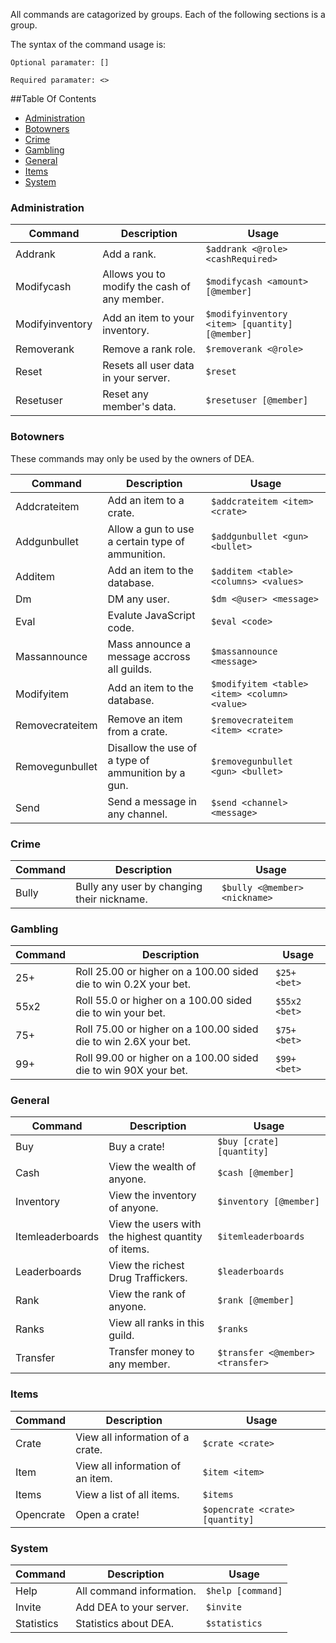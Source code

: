 All commands are catagorized by groups. Each of the following sections is a group.

The syntax of the command usage is:

`Optional paramater: []`

`Required paramater: <>`

##Table Of Contents
- [Administration](#administration)
- [Botowners](#botowners)
- [Crime](#crime)
- [Gambling](#gambling)
- [General](#general)
- [Items](#items)
- [System](#system)

### Administration
Command | Description | Usage
---------------- | -------------- | -------
Addrank|Add a rank.|`$addrank <@role> <cashRequired>`
Modifycash|Allows you to modify the cash of any member.|`$modifycash <amount> [@member]`
Modifyinventory|Add an item to your inventory.|`$modifyinventory <item> [quantity] [@member]`
Removerank|Remove a rank role.|`$removerank <@role>`
Reset|Resets all user data in your server.|`$reset`
Resetuser|Reset any member's data.|`$resetuser [@member]`

### Botowners

These commands may only be used by the owners of DEA.

Command | Description | Usage
---------------- | -------------- | -------
Addcrateitem|Add an item to a crate.|`$addcrateitem <item> <crate>`
Addgunbullet|Allow a gun to use a certain type of ammunition.|`$addgunbullet <gun> <bullet>`
Additem|Add an item to the database.|`$additem <table> <columns> <values>`
Dm|DM any user.|`$dm <@user> <message>`
Eval|Evalute JavaScript code.|`$eval <code>`
Massannounce|Mass announce a message accross all guilds.|`$massannounce <message>`
Modifyitem|Add an item to the database.|`$modifyitem <table> <item> <column> <value>`
Removecrateitem|Remove an item from a crate.|`$removecrateitem <item> <crate>`
Removegunbullet|Disallow the use of a type of ammunition by a gun.|`$removegunbullet <gun> <bullet>`
Send|Send a message in any channel.|`$send <channel> <message>`

### Crime
Command | Description | Usage
---------------- | -------------- | -------
Bully|Bully any user by changing their nickname.|`$bully <@member> <nickname>`

### Gambling
Command | Description | Usage
---------------- | -------------- | -------
25+|Roll 25.00 or higher on a 100.00 sided die to win 0.2X your bet.|`$25+ <bet>`
55x2|Roll 55.0 or higher on a 100.00 sided die to win your bet.|`$55x2 <bet>`
75+|Roll 75.00 or higher on a 100.00 sided die to win 2.6X your bet.|`$75+ <bet>`
99+|Roll 99.00 or higher on a 100.00 sided die to win 90X your bet.|`$99+ <bet>`

### General
Command | Description | Usage
---------------- | -------------- | -------
Buy|Buy a crate!|`$buy [crate] [quantity]`
Cash|View the wealth of anyone.|`$cash [@member]`
Inventory|View the inventory of anyone.|`$inventory [@member]`
Itemleaderboards|View the users with the highest quantity of items.|`$itemleaderboards`
Leaderboards|View the richest Drug Traffickers.|`$leaderboards`
Rank|View the rank of anyone.|`$rank [@member]`
Ranks|View all ranks in this guild.|`$ranks`
Transfer|Transfer money to any member.|`$transfer <@member> <transfer>`

### Items
Command | Description | Usage
---------------- | -------------- | -------
Crate|View all information of a crate.|`$crate <crate>`
Item|View all information of an item.|`$item <item>`
Items|View a list of all items.|`$items`
Opencrate|Open a crate!|`$opencrate <crate> [quantity]`

### System
Command | Description | Usage
---------------- | -------------- | -------
Help|All command information.|`$help [command]`
Invite|Add DEA to your server.|`$invite`
Statistics|Statistics about DEA.|`$statistics`
